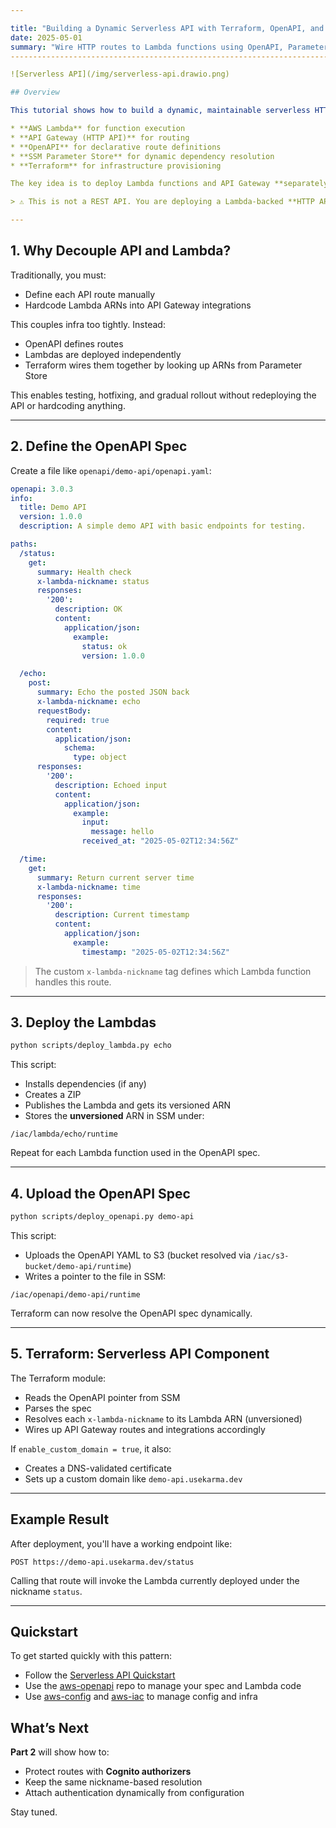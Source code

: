 ```yaml
---

title: "Building a Dynamic Serverless API with Terraform, OpenAPI, and AWS Lambda"
date: 2025-05-01
summary: "Wire HTTP routes to Lambda functions using OpenAPI, Parameter Store, and Terraform — no hardcoded ARNs, no manual setup."
-----------------------------------------------------------------------------------------------------------------------------------

![Serverless API](/img/serverless-api.drawio.png)

## Overview

This tutorial shows how to build a dynamic, maintainable serverless HTTP API using:

* **AWS Lambda** for function execution
* **API Gateway (HTTP API)** for routing
* **OpenAPI** for declarative route definitions
* **SSM Parameter Store** for dynamic dependency resolution
* **Terraform** for infrastructure provisioning

The key idea is to deploy Lambda functions and API Gateway **separately**, using nicknames and SSM parameters to wire them together without hardcoding ARNs or requiring manual updates.

> ⚠️ This is not a REST API. You are deploying a Lambda-backed **HTTP API** — lightweight, event-driven, and version-agnostic.

---
```


## 1. Why Decouple API and Lambda?

Traditionally, you must:

* Define each API route manually
* Hardcode Lambda ARNs into API Gateway integrations

This couples infra too tightly. Instead:

* OpenAPI defines routes
* Lambdas are deployed independently
* Terraform wires them together by looking up ARNs from Parameter Store

This enables testing, hotfixing, and gradual rollout without redeploying the API or hardcoding anything.

---

## 2. Define the OpenAPI Spec

Create a file like `openapi/demo-api/openapi.yaml`:

```yaml
openapi: 3.0.3
info:
  title: Demo API
  version: 1.0.0
  description: A simple demo API with basic endpoints for testing.

paths:
  /status:
    get:
      summary: Health check
      x-lambda-nickname: status
      responses:
        '200':
          description: OK
          content:
            application/json:
              example:
                status: ok
                version: 1.0.0

  /echo:
    post:
      summary: Echo the posted JSON back
      x-lambda-nickname: echo
      requestBody:
        required: true
        content:
          application/json:
            schema:
              type: object
      responses:
        '200':
          description: Echoed input
          content:
            application/json:
              example:
                input:
                  message: hello
                received_at: "2025-05-02T12:34:56Z"

  /time:
    get:
      summary: Return current server time
      x-lambda-nickname: time
      responses:
        '200':
          description: Current timestamp
          content:
            application/json:
              example:
                timestamp: "2025-05-02T12:34:56Z"
```

> The custom `x-lambda-nickname` tag defines which Lambda function handles this route.

---

## 3. Deploy the Lambdas

```bash
python scripts/deploy_lambda.py echo
```

This script:

* Installs dependencies (if any)
* Creates a ZIP
* Publishes the Lambda and gets its versioned ARN
* Stores the **unversioned** ARN in SSM under:

```
/iac/lambda/echo/runtime
```

Repeat for each Lambda function used in the OpenAPI spec.

---

## 4. Upload the OpenAPI Spec

```bash
python scripts/deploy_openapi.py demo-api
```

This script:

* Uploads the OpenAPI YAML to S3 (bucket resolved via `/iac/s3-bucket/demo-api/runtime`)
* Writes a pointer to the file in SSM:

```
/iac/openapi/demo-api/runtime
```

Terraform can now resolve the OpenAPI spec dynamically.

---

## 5. Terraform: Serverless API Component

The Terraform module:

* Reads the OpenAPI pointer from SSM
* Parses the spec
* Resolves each `x-lambda-nickname` to its Lambda ARN (unversioned)
* Wires up API Gateway routes and integrations accordingly

If `enable_custom_domain = true`, it also:

* Creates a DNS-validated certificate
* Sets up a custom domain like `demo-api.usekarma.dev`

---

## Example Result

After deployment, you'll have a working endpoint like:

```
POST https://demo-api.usekarma.dev/status
```

Calling that route will invoke the Lambda currently deployed under the nickname `status`.

---

## Quickstart

To get started quickly with this pattern:

* Follow the [Serverless API Quickstart](https://github.com/usekarma/adage/blob/main/quickstarts/serverless-api.md)
* Use the [aws-openapi](https://github.com/usekarma/aws-openapi) repo to manage your spec and Lambda code
* Use [aws-config](https://github.com/usekarma/aws-config) and [aws-iac](https://github.com/usekarma/aws-iac) to manage config and infra

## What’s Next

**Part 2** will show how to:

* Protect routes with **Cognito authorizers**
* Keep the same nickname-based resolution
* Attach authentication dynamically from configuration

Stay tuned.
